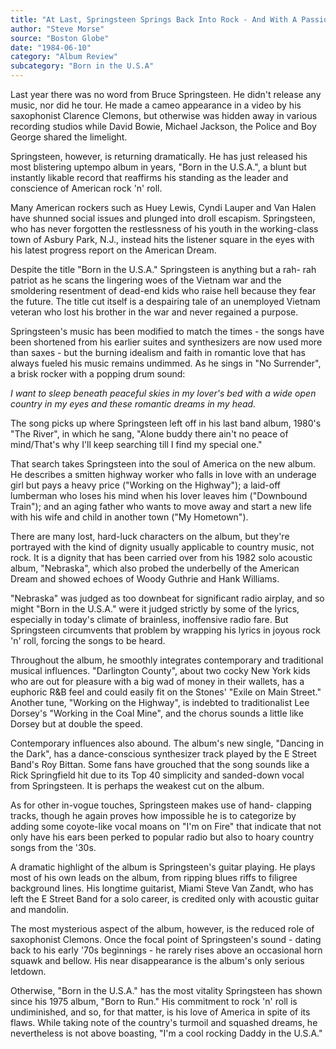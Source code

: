 ```yaml
---
title: "At Last, Springsteen Springs Back Into Rock - And With A Passion"
author: "Steve Morse"
source: "Boston Globe"
date: "1984-06-10"
category: "Album Review"
subcategory: "Born in the U.S.A"
---
```


Last year there was no word from Bruce Springsteen. He didn't release any music, nor did he tour. He made a cameo appearance in a video by his saxophonist Clarence Clemons, but otherwise was hidden away in various recording studios while David Bowie, Michael Jackson, the Police and Boy George shared the limelight.

Springsteen, however, is returning dramatically. He has just released his most blistering uptempo album in years, "Born in the U.S.A.", a blunt but instantly likable record that reaffirms his standing as the leader and conscience of American rock 'n' roll.

Many American rockers such as Huey Lewis, Cyndi Lauper and Van Halen have shunned social issues and plunged into droll escapism. Springsteen, who has never forgotten the restlessness of his youth in the working-class town of Asbury Park, N.J., instead hits the listener square in the eyes with his latest progress report on the American Dream.

Despite the title "Born in the U.S.A." Springsteen is anything but a rah- rah patriot as he scans the lingering woes of the Vietnam war and the smoldering resentment of dead-end kids who raise hell because they fear the future. The title cut itself is a despairing tale of an unemployed Vietnam veteran who lost his brother in the war and never regained a purpose.

Springsteen's music has been modified to match the times - the songs have been shortened from his earlier suites and synthesizers are now used more than saxes - but the burning idealism and faith in romantic love that has always fueled his music remains undimmed. As he sings in "No Surrender", a brisk rocker with a popping drum sound:

_I want to sleep beneath peaceful skies in my lover's bed with a wide open country in my eyes and these romantic dreams in my head._

The song picks up where Springsteen left off in his last band album, 1980's "The River", in which he sang, "Alone buddy there ain't no peace of mind/That's why I'll keep searching till I find my special one."

That search takes Springsteen into the soul of America on the new album. He describes a smitten highway worker who falls in love with an underage girl but pays a heavy price ("Working on the Highway"); a laid-off lumberman who loses his mind when his lover leaves him ("Downbound Train"); and an aging father who wants to move away and start a new life with his wife and child in another town ("My Hometown").

There are many lost, hard-luck characters on the album, but they're portrayed with the kind of dignity usually applicable to country music, not rock. It is a dignity that has been carried over from his 1982 solo acoustic album, "Nebraska", which also probed the underbelly of the American Dream and showed echoes of Woody Guthrie and Hank Williams.

"Nebraska" was judged as too downbeat for significant radio airplay, and so might "Born in the U.S.A." were it judged strictly by some of the lyrics, especially in today's climate of brainless, inoffensive radio fare. But Springsteen circumvents that problem by wrapping his lyrics in joyous rock 'n' roll, forcing the songs to be heard.

Throughout the album, he smoothly integrates contemporary and traditional musical influences. "Darlington County", about two cocky New York kids who are out for pleasure with a big wad of money in their wallets, has a euphoric R&B feel and could easily fit on the Stones' "Exile on Main Street." Another tune, "Working on the Highway", is indebted to traditionalist Lee Dorsey's "Working in the Coal Mine", and the chorus sounds a little like Dorsey but at double the speed.

Contemporary influences also abound. The album's new single, "Dancing in the Dark", has a dance-conscious synthesizer track played by the E Street Band's Roy Bittan. Some fans have grouched that the song sounds like a Rick Springfield hit due to its Top 40 simplicity and sanded-down vocal from Springsteen. It is perhaps the weakest cut on the album.

As for other in-vogue touches, Springsteen makes use of hand- clapping tracks, though he again proves how impossible he is to categorize by adding some coyote-like vocal moans on "I'm on Fire" that indicate that not only have his ears been perked to popular radio but also to hoary country songs from the '30s.

A dramatic highlight of the album is Springsteen's guitar playing. He plays most of his own leads on the album, from ripping blues riffs to filigree background lines. His longtime guitarist, Miami Steve Van Zandt, who has left the E Street Band for a solo career, is credited only with acoustic guitar and mandolin.

The most mysterious aspect of the album, however, is the reduced role of saxophonist Clemons. Once the focal point of Springsteen's sound - dating back to his early '70s beginnings - he rarely rises above an occasional horn squawk and bellow. His near disappearance is the album's only serious letdown.

Otherwise, "Born in the U.S.A." has the most vitality Springsteen has shown since his 1975 album, "Born to Run." His commitment to rock 'n' roll is undiminished, and so, for that matter, is his love of America in spite of its flaws. While taking note of the country's turmoil and squashed dreams, he nevertheless is not above boasting, "I'm a cool rocking Daddy in the U.S.A."